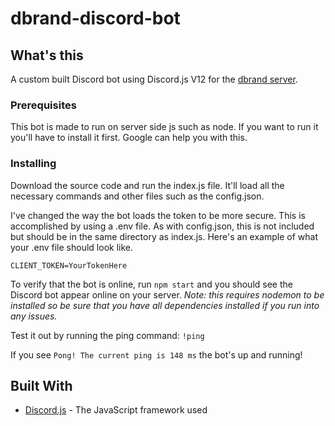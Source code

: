 # dbrand-discord-bot

## What's this

A custom built Discord bot using Discord.js V12 for the [dbrand server](https://discord.gg/dbrand).

### Prerequisites

This bot is made to run on server side js such as node. If you want to run it you'll have to install it first. Google can help you with this.

### Installing

Download the source code and run the index.js file. It'll load all the necessary commands and other files such as the config.json.

I've changed the way the bot loads the token to be more secure. This is accomplished by using a .env file. As with config.json, this is not included but should be in the same directory as index.js. Here's an example of what your .env file should look like.

```env
CLIENT_TOKEN=YourTokenHere
```

To verify that the bot is online, run `npm start` and you should see the Discord bot appear online on your server.
_Note: this requires nodemon to be installed so be sure that you have all dependencies installed if you run into any issues._

Test it out by running the ping command: `!ping`

If you see `Pong! The current ping is 148 ms` the bot's up and running!

## Built With

- [Discord.js](https://discord.js.org/#/) - The JavaScript framework used
